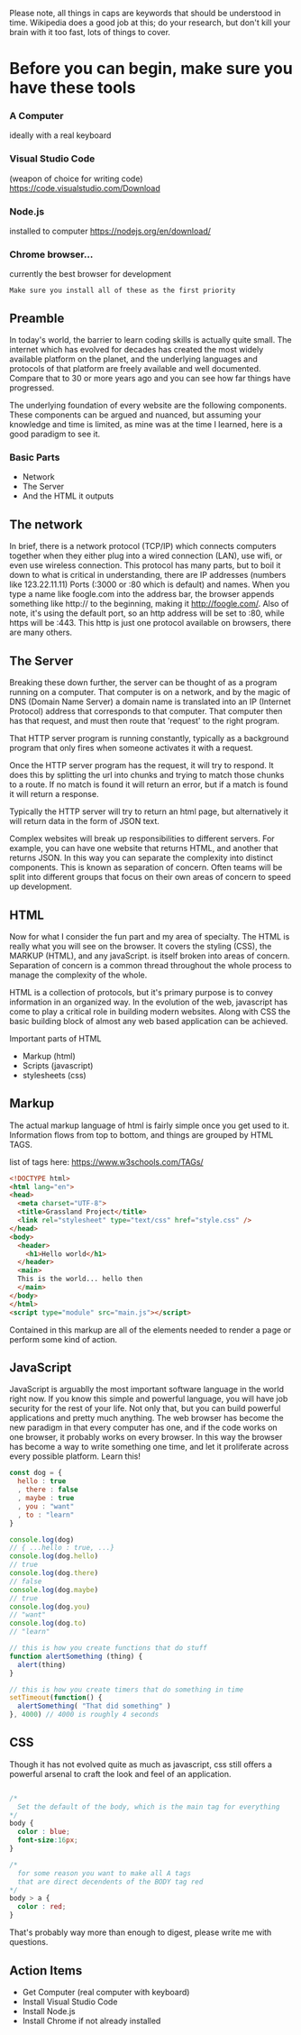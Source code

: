 Please note, all things in caps are keywords that should be understood in time. Wikipedia does a good job at this; do your research, but don't kill your brain with it too fast, lots of things to cover.

# Before you can begin, make sure you have these tools

### A Computer
ideally with a real keyboard
### Visual Studio Code 
(weapon of choice for writing code)
https://code.visualstudio.com/Download
### Node.js 
installed to computer
https://nodejs.org/en/download/
### Chrome browser...
currently the best browser for development


```
Make sure you install all of these as the first priority
```



## Preamble
In today's world, the barrier to learn coding skills is actually quite small. The internet which has evolved for decades has created the most widely available platform on the planet, and the underlying languages and protocols of that platform are freely available and well documented. Compare that to 30 or more years ago and you can see how far things have progressed.

The underlying foundation of every website are the following components. These components can be argued and nuanced, but assuming your knowledge and time is limited, as mine was at the time I learned, here is a good paradigm to see it.

### Basic Parts
* Network
* The Server
* And the HTML it outputs

## The network
In brief, there is a network protocol (TCP/IP) which connects computers together when they either plug into a wired connection (LAN), use wifi, or even use wireless connection. This protocol has many parts, but to boil it down to what is critical in understanding, there are IP addresses (numbers like 123.22.11.11) Ports (:3000 or :80 which is default) and names. When you type a name like foogle.com into the address bar, the browser appends something like http:// to the beginning, making it http://foogle.com/. Also of note, it's using the default port, so an http address will be set to :80, while https will be :443. This http is just one protocol available on browsers, there are many others.

## The Server

Breaking these down further, the server can be thought of as a program running on a computer. That computer is on a network, and by the magic of DNS (Domain Name Server) a domain name is translated into an IP (Internet Protocol) address that corresponds to that computer. That computer then has that request, and must then route that 'request' to the right program.

That HTTP server program is running constantly, typically as a background program that only fires when someone activates it with a request. 

Once the HTTP server program has the request, it will try to respond. It does this by splitting the url into chunks and trying to match those chunks to a route. If no match is found it will return an error, but if a match is found it will return a response.

Typically the HTTP server will try to return an html page, but alternatively it will return data in the form of JSON text. 

Complex websites will break up responsibilities to different servers. For example, you can have one website that returns HTML, and another that returns JSON. In this way you can separate the complexity into distinct components. This is known as separation of concern. Often teams will be split into different groups that focus on their own areas of concern to speed up development.

## HTML

Now for what I consider the fun part and my area of specialty. The HTML is really what you will see on the browser. It covers the styling (CSS), the MARKUP (HTML), and any javaScript.  is itself broken into areas of concern. Separation of concern is a common thread throughout the whole process to manage the complexity of the whole. 

HTML is a collection of protocols, but it's primary purpose is to convey information in an organized way. In the evolution of the web, javascript has come to play a critical role in building modern websites. Along with CSS the basic building block of almost any web based application can be achieved.

Important parts of HTML
* Markup (html)
* Scripts (javascript)
* stylesheets (css)

## Markup

The actual markup language of html is fairly simple once you get used to it. Information flows from top to bottom, and things are grouped by HTML TAGS.

list of tags here: https://www.w3schools.com/TAGs/

```html
<!DOCTYPE html>
<html lang="en">
<head>
  <meta charset="UTF-8">
  <title>Grassland Project</title>
  <link rel="stylesheet" type="text/css" href="style.css" />
</head>
<body>
  <header>
    <h1>Hello world</h1>
  </header>
  <main>
  This is the world... hello then
  </main>
</body>
</html>
<script type="module" src="main.js"></script>
```

Contained in this markup are all of the elements needed to render a page or perform some kind of action.

## JavaScript

JavaScript is arguablly the most important software language in the world right now. If you know this simple and powerful language, you will have job security for the rest of your life. Not only that, but you can build powerful applications and pretty much anything. The web browser has become the new paradigm in that every computer has one, and if the code works on one browser, it probably works on every browser. In this way the browser has become a way to write something one time, and let it proliferate across every possible platform. Learn this!

```javascript
const dog = {
  hello : true
  , there : false
  , maybe : true
  , you : "want"
  , to : "learn" 
}

console.log(dog)
// { ...hello : true, ...}
console.log(dog.hello)
// true
console.log(dog.there)
// false
console.log(dog.maybe)
// true
console.log(dog.you)
// "want"
console.log(dog.to)
// "learn"

// this is how you create functions that do stuff
function alertSomething (thing) {
  alert(thing)
}

// this is how you create timers that do something in time
setTimeout(function() {
  alertSomething( "That did something" )
}, 4000) // 4000 is roughly 4 seconds
```

## CSS

Though it has not evolved quite as much as javascript, css still offers a powerful arsenal to craft the look and feel of an application.
```css

/* 
  Set the default of the body, which is the main tag for everything
*/
body {
  color : blue;
  font-size:16px;
}

/* 
  for some reason you want to make all A tags 
  that are direct decendents of the BODY tag red 
*/
body > a {
  color : red;
}

```

That's probably way more than enough to digest, please write me with questions.

## Action Items
* Get Computer (real computer with keyboard)
* Install Visual Studio Code
* Install Node.js
* Install Chrome if not already installed